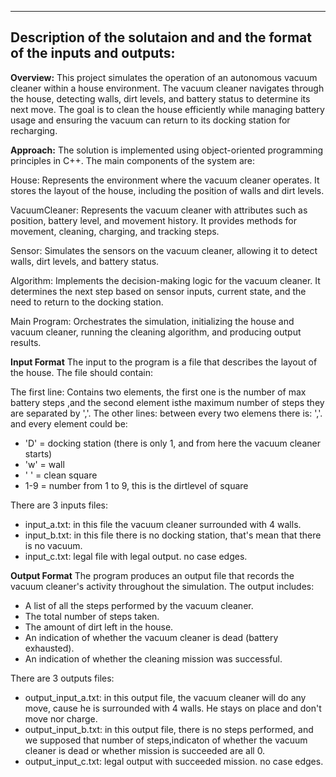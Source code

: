 -------------------------------------------------------------------------------
Description of the solutaion and and the format of the inputs and outputs:
-------------------------------------------------------------------------------

**Overview:**
This project simulates the operation of an autonomous vacuum cleaner within a house environment. The vacuum cleaner navigates through the house, detecting walls, dirt levels, and battery status to determine its next move. The goal is to clean the house efficiently while managing battery usage and ensuring the vacuum can return to its docking station for recharging.

**Approach:**
The solution is implemented using object-oriented programming principles in C++. The main components of the system are:

House: Represents the environment where the vacuum cleaner operates. It stores the layout of the house, including the position of walls and dirt levels.

VacuumCleaner: Represents the vacuum cleaner with attributes such as position, battery level, and movement history. It provides methods for movement, cleaning, charging, and tracking steps.

Sensor: Simulates the sensors on the vacuum cleaner, allowing it to detect walls, dirt levels, and battery status.

Algorithm: Implements the decision-making logic for the vacuum cleaner. It determines the next step based on sensor inputs, current state, and the need to return to the docking station.

Main Program: Orchestrates the simulation, initializing the house and vacuum cleaner, running the cleaning algorithm, and producing output results.

**Input Format**
The input to the program is a file that describes the layout of the house. The file should contain:

The first line: Contains two elements, the first one is the number of max battery steps ,and the second element isthe maximum number of steps they are separated by ','.
The other lines: between every two elemens there is: ','. and every element could be: 
 - 'D' = docking station (there is only 1, and from here the vacuum cleaner starts)
 - 'w' = wall
 - ' ' = clean square
 - 1-9 = number from 1 to 9, this is the dirtlevel of square

There are 3 inputs files:
- input_a.txt:
    in this file the vacuum cleaner surrounded with 4 walls.
- input_b.txt:
    in this file there is no docking station, that's mean that there is no vacuum. 
- input_c.txt:
    legal file with legal output. no case edges.

**Output Format**
The program produces an output file that records the vacuum cleaner's activity throughout the simulation. The output includes:

- A list of all the steps performed by the vacuum cleaner.
- The total number of steps taken.
- The amount of dirt left in the house.
- An indication of whether the vacuum cleaner is dead (battery exhausted).
- An indication of whether the cleaning mission was successful.

There are 3 outputs files:
- output_input_a.txt:
    in this output file, the vacuum cleaner will do any move, cause he is surrounded with 4 walls. He stays on place and don't move nor charge.
- output_input_b.txt:
    in this output file, there is no steps performed, and we supposed that number of steps,indicaton of whether the vacuum cleaner is dead or whether mission is succeeded are all 0.
- output_input_c.txt:
    legal output with succeeded mission. no case edges.

